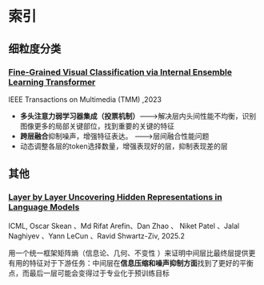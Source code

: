 # 索引

## 细粒度分类

### [Fine-Grained Visual Classification via Internal  Ensemble Learning Transformer](./202507/Fine-Grained%20Visual%20Classification%20via%20Internal%20%20Ensemble%20Learning%20Transformer.md)

IEEE Transactions on Multimedia (TMM) ,2023

* **多头注意力弱学习器集成（投票机制）**--->解决层内头间性能不均衡，识别图像更多的局部关键部位，找到重要的关键的特征
* **跨层融合**抑制噪声，增强特征表达。 --->层间融合性能问题
* 动态调整各层的token选择数量，增强表现好的层，抑制表现差的层

## 其他

### [Layer by Layer Uncovering Hidden Representations in Language Models](./202507/Layer%20by%20Layer%20Uncovering%20Hidden%20Representations%20in%20Language%20Models.md)

ICML, Oscar Skean 、Md Rifat Arefin、Dan Zhao 、 Niket Patel 、Jalal Naghiyev 、Yann LeCun 、Ravid Shwartz-Ziv, 2025.2

用一个统一框架矩阵熵（信息论、几何、不变性  ）来证明中间层比最终层提供更有用的特征对于下游任务：中间层在**信息压缩和噪声抑制方面**找到了更好的平衡点，而最后一层可能会变得过于专业化于预训练目标
